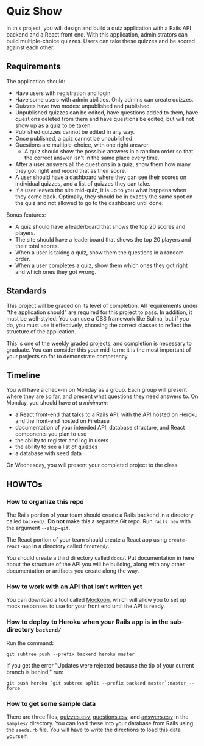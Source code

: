 # Quiz Show

In this project, you will design and build a quiz application with a Rails API backend and a React front end. With this application, administrators can build multiple-choice quizzes. Users can take these quizzes and be scored against each other.

## Requirements

The application should:

- Have users with registration and login
- Have some users with admin abilities. Only admins can create quizzes.
- Quizzes have two modes: unpublished and published.
- Unpublished quizzes can be edited, have questions added to them, have questions deleted from them and have questions be edited, but will not show up as a quiz to be taken.
- Published quizzes cannot be edited in any way.
- Once published, a quiz cannot be unpublished.
- Questions are multiple-choice, with one right answer.
  - A quiz should show the possible answers in a random order so that the correct answer isn't in the same place every time.
- After a user answers all the questions in a quiz, show them how many they got right and record that as their score.
- A user should have a dashboard where they can see their scores on individual quizzes, and a list of quizzes they can take.
- If a user leaves the site mid-quiz, it is up to you what happens when they come back. Optimally, they should be in exactly the same spot on the quiz and not allowed to go to the dashboard until done.

Bonus features:

- A quiz should have a leaderboard that shows the top 20 scores and players.
- The site should have a leaderboard that shows the top 20 players and their total scores.
- When a user is taking a quiz, show them the questions in a random order.
- When a user completes a quiz, show them which ones they got right and which ones they got wrong.

## Standards

This project will be graded on its level of completion. All requirements under "the application should" are required for this project to pass. In addition, it must be well-styled. You can use a CSS framework like Bulma, but if you do, you must use it effectively, choosing the correct classes to reflect the structure of the application.

This is one of the weekly graded projects, and completion is necessary to graduate. You can consider this your mid-term: it is the most important of your projects so far to demonstrate competency.

## Timeline

You will have a check-in on Monday as a group. Each group will present where they are so far, and present what questions they need answers to. On Monday, you should have *at a minimum*:

- a React front-end that talks to a Rails API, with the API hosted on Heroku and the front-end hosted on Firebase
- documentation of your intended API, database structure, and React components you plan to use
- the ability to register and log in users
- the ability to see a list of quizzes
- a database with seed data

On Wednesday, you will present your completed project to the class.

## HOWTOs

### How to organize this repo

The Rails portion of your team should create a Rails backend in a directory called `backend/`. **Do not** make this a separate Git repo. Run `rails new` with the argument `--skip-git`.

The React portion of your team should create a React app using `create-react-app` in a directory called `frontend/`.

You should create a third directory called `docs/`. Put documentation in here about the structure of the API you will be building, along with any other documentation or artifacts you create along the way.

### How to work with an API that isn't written yet

You can download a tool called [Mockoon](https://mockoon.com/), which will allow you to set up mock responses to use for your front end until the API is ready.

### How to deploy to Heroku when your Rails app is in the sub-directory `backend/`

Run the command:

```
git subtree push --prefix backend heroku master
```

If you get the error "Updates were rejected because the tip of your current branch is behind," run:

```
git push heroku `git subtree split --prefix backend master`:master --force
```

### How to get some sample data

There are three files, [quizzes.csv](samples/quizzes.csv), [questions.csv](samples/questions.csv), and [answers.csv](samples/answers.csv) in the `samples/` directory. You can load these into your database from Rails using the `seeds.rb` file. You will have to write the directions to load this data yourself.

